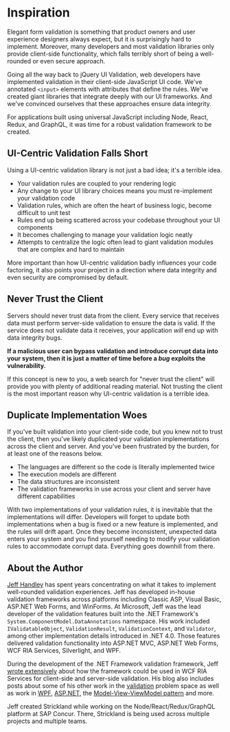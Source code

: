# Inspiration

Elegant form validation is something that product owners and user experience designers always expect, but it is surprisingly hard to implement. Moreover, many developers and most validation libraries only provide client-side functionality, which falls terribly short of being a well-rounded or even secure approach.

Going all the way back to jQuery UI Validation, web developers have implemented validation in their client-side JavaScript UI code. We've annotated `<input>` elements with attributes that define the rules. We've created giant libraries that integrate deeply with our UI frameworks. And we've convinced ourselves that these approaches ensure data integrity.

For applications built using universal JavaScript including Node, React, Redux, and GraphQL, it was time for a robust validation framework to be created.

## UI-Centric Validation Falls Short

Using a UI-centric validation library is not just a bad idea; it's a terrible idea.

* Your validation rules are coupled to your rendering logic
* Any change to your UI library choices means you must re-implement your validation code
* Validation rules, which are often the heart of business logic, become difficult to unit test
* Rules end up being scattered across your codebase throughout your UI components
* It becomes challenging to manage your validation logic neatly
* Attempts to centralize the logic often lead to giant validation modules that are complex and hard to maintain

More important than how UI-centric validation badly influences your code factoring, it also points your project in a direction where data integrity and even security are compromised by default.

## Never Trust the Client

Servers should never trust data from the client. Every service that receives data must perform server-side validation to ensure the data is valid. If the service does not validate data it receives, your application _will_ end up with data integrity bugs.

**If a malicious user can bypass validation and introduce corrupt data into your system, then it is just a matter of time before a _bug_ exploits the vulnerability.**

If this concept is new to you, a web search for "never trust the client" will provide you with plenty of additional reading material. Not trusting the client is the most important reason why UI-centric validation is a terrible idea.

## Duplicate Implementation Woes

If you've built validation into your client-side code, but you knew not to trust the client, then you've likely duplicated your validation implementations across the client and server. And you've been frustrated by the burden, for at least one of the reasons below.

* The languages are different so the code is literally implemented twice
* The execution models are different
* The data structures are inconsistent
* The validation frameworks in use across your client and server have different capabilities

With two implementations of your validation rules, it is inevitable that the implementations will differ. Developers will forget to update both implementations when a bug is fixed or a new feature is implemented, and the rules will drift apart. Once they become inconsistent, unexpected data enters your system and you find yourself needing to modify your validation rules to accommodate corrupt data. Everything goes downhill from there.

## About the Author

[Jeff Handley](https://twitter.com/jeffhandley) has spent years concentrating on what it takes to implement well-rounded validation experiences. Jeff has developed in-house validation frameworks across platforms including Classic ASP, Visual Basic, ASP.NET Web Forms, and WinForms. At Microsoft, Jeff was the lead developer of the validation features built into the .NET Framework's `System.ComponentModel.DataAnnotations` namespace. His work included `IValidatableObject`, `ValidationResult`, `ValidationContext`, and `Validator`, among other implementation details introduced in .NET 4.0. Those features delivered validation functionality into ASP.NET MVC, ASP.NET Web Forms, WCF RIA Services, Silverlight, and WPF.

During the development of the .NET Framework validation framework, Jeff [wrote extensively](http://jeffhandley.com/tags/RiaServicesValidation/default.aspx) about how the framework could be used in WCF RIA Services for client-side and server-side validation. His blog also includes posts about some of his other work in the [validation](http://jeffhandley.com/tags/Validation/default.aspx) problem space as well as work in [WPF](http://jeffhandley.com/tags/WPF/default.aspx), [ASP.NET](http://jeffhandley.com/tags/ASP.NET/default.aspx), the [Model-View-ViewModel pattern](http://jeffhandley.com/tags/Model-View-ViewModel/default.aspx) and more.

Jeff created Strickland while working on the Node/React/Redux/GraphQL platform at SAP Concur. There, Strickland is being used across multiple projects and multiple teams.
